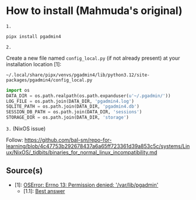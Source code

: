 # How to install (Mahmuda's original)

`1.`

```python
pipx install pgadmin4
```

`2.`

Create a new file named `config_local.py` (if not already present) at your installation location [1]:

`~/.local/share/pipx/venvs/pgadmin4/lib/python3.12/site-packages/pgadmin4/config_local.py`

```python
import os
DATA_DIR = os.path.realpath(os.path.expanduser(u'~/.pgadmin/'))
LOG_FILE = os.path.join(DATA_DIR, 'pgadmin4.log')
SQLITE_PATH = os.path.join(DATA_DIR, 'pgadmin4.db')
SESSION_DB_PATH = os.path.join(DATA_DIR, 'sessions') 
STORAGE_DIR = os.path.join(DATA_DIR, 'storage')
```

`3.` (NixOS issue)

Follow: <https://github.com/bal-sm/repo-for-learning/blob/4c47753b292678437a6a65ff723361d39a853c5c/systems/Linux/NixOS/_tidbits/binaries_for_normal_linux_incompatibility.md>

## Source(s)

- [1]: [OSError: Errno 13: Permission denied: '/var/lib/pgadmin'](https://stackoverflow.com/questions/46707935/oserror-errno-13-permission-denied-var-lib-pgadmin)
  - [1.1]: [Best answer](https://stackoverflow.com/a/46722646)
